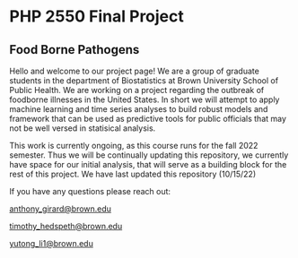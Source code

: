 # PHP 2550 Final Project
## Food Borne Pathogens 

Hello and welcome to our project page! We are a group of graduate students in the department of Biostatistics at Brown University School of Public Health. We are working on a project regarding the outbreak of foodborne illnesses in the United States. In short we will attempt to apply machine learning and time series analyses to build robust models and framework that can be used as predictive tools for public officials that may not be well versed in statisical analysis. 

This work is currently ongoing, as this course runs for the fall 2022 semester. Thus we will be continually updating this repository, we currently have space for our initial analysis, that will serve as a building block for the rest of this project. We have last updated this repository (10/15/22)

If you have any questions please reach out:

anthony_girard@brown.edu 

timothy_hedspeth@brown.edu

yutong_li1@brown.edu 
